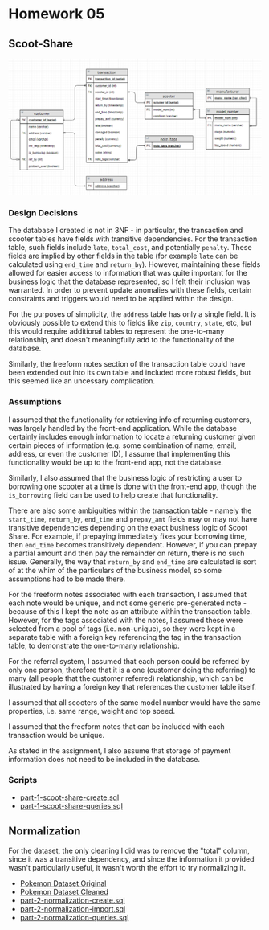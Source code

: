 # Homework 05

## Scoot-Share

![er diagram for scoot share](er-diagram.png)

### Design Decisions

The database I created is not in 3NF - in particular, the transaction and scooter
tables have fields with transitive dependencies. For the transaction table, such 
fields include `late`, `total_cost`, and potentially `penalty`. These fields are
implied by other fields in the table (for example `late` can be calculated using
`end_time` and `return_by`). However, maintaining these fields allowed for easier
access to information that was quite important for the business logic that the 
database represented, so I felt their inclusion was warranted. In order to prevent
update anomalies with these fields, certain constraints and triggers would need
to be applied within the design.

For the purposes of simplicity, the `address` table has only a single field. It is
obviously possible to extend this to fields like `zip`, `country`, `state`, etc,
but this would require additional tables to represent the one-to-many relationship,
and doesn't meaningfully add to the functionality of the database.

Similarly, the freeform notes section of the transaction table could have been
extended out into its own table and included more robust fields, but this seemed
like an uncessary complication.


### Assumptions
I assumed that the functionality for retrieving info of returning customers, was largely
handled by the front-end application. While the database certainly includes enough information
to locate a returning customer given certain pieces of information (e.g. some
combination of name, email, address, or even the customer ID), I assume that 
implementing this functionality would be up to the front-end app, not the database.

Similarly, I also assumed that the business logic of restricting a user to 
borrowing one scooter at a time is done with the front-end app, though the
`is_borrowing` field can be used to help create that functionality.

There are also some ambiguities within the transaction table - namely the `start_time`,
`return_by`, `end_time` and `prepay_amt` fields may or may not have transitive dependencies
depending on the exact business logic of Scoot Share. For example, if prepaying immediately
fixes your borrowing time, then `end_time` becomes transitively dependent. However, if
you can prepay a partial amount and then pay the remainder on return, there is no such
issue. Generally, the way that `return_by` and `end_time` are calculated is sort of at
the whim of the particulars of the business model, so some assumptions had to be made there.

For the freeform notes associated with each transaction, I assumed that each note would be
unique, and not some generic pre-generated note - because of this I kept the note as an
attribute within the transaction table. However, for the tags associated with the notes,
I assumed these were selected from a pool of tags (i.e. non-unique), so they were kept
in a separate table with a foreign key referencing the tag in the transaction table, 
to demonstrate the one-to-many relationship.

For the referral system, I assumed that each person could be referred by only one person,
therefore that it is a one (customer doing the referring) to many (all people that the
customer referred) relationship, which can be illustrated by having a foreign key that
references the customer table itself.

I assumed that all scooters of the same model number would have the same 
properties, i.e. same range, weight and top speed.

I assumed that the freeform notes that can be included with each transaction would
be unique.

As stated in the assignment, I also assume that storage of payment information
does not need to be included in the database.

### Scripts

* [part-1-scoot-share-create.sql](part-1-scoot-share-create.sql)
* [part-1-scoot-share-queries.sql](part-1-scoot-share-queries.sql)

## Normalization
For the dataset, the only cleaning I did was to remove the "total" column,
since it was a transitive dependency, and since the information it provided
wasn't particularly useful, it wasn't worth the effort to try normalizing it.

* [Pokemon Dataset Original](Pokemon.csv)
* [Pokemon Dataset Cleaned](pokemon_cleaned.csv)
* [part-2-normalization-create.sql](part-2-normalization-create.sql)
* [part-2-normalization-import.sql](part-2-normalization-import.sql)
* [part-2-normalization-queries.sql](part-2-normalization-queries.sql)
